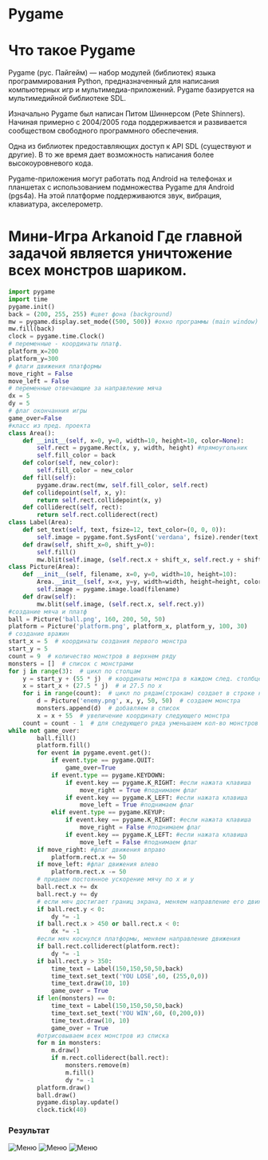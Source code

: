 # Pygame
# Что такое Pygame
Pygame (рус. Пайгейм) — набор модулей (библиотек) языка программирования Python, предназначенный для написания компьютерных игр и мультимедиа-приложений. Pygame базируется на мультимедийной библиотеке SDL.

Изначально Pygame был написан Питом Шиннерсом (Pete Shinners). Начиная примерно с 2004/2005 года поддерживается и развивается сообществом свободного программного обеспечения.

Одна из библиотек предоставляющих доступ к API SDL (существуют и другие). В то же время дает возможность написания более высокоуровневого кода.

Pygame-приложения могут работать под Android на телефонах и планшетах с использованием подмножества Pygame для Android (pgs4a). На этой платформе поддерживаются звук, вибрация, клавиатура, акселерометр.

# Мини-Игра Arkanoid Где главной задачой является уничтожение всех монстров шариком.
```python
import pygame
import time
pygame.init()
back = (200, 255, 255) #цвет фона (background)
mw = pygame.display.set_mode((500, 500)) #окно программы (main window)
mw.fill(back)
clock = pygame.time.Clock()
# переменные - координаты платф.
platform_x=200
platform_y=300
# флаги движения платформы
move_right = False
move_left = False
# переменные отвечающие за направление мяча
dx = 5
dy = 5
# флаг окончанния игры
game_over=False
#класс из пред. проекта
class Area():
    def __init__(self, x=0, y=0, width=10, height=10, color=None):
        self.rect = pygame.Rect(x, y, width, height) #прямоугольник
        self.fill_color = back
    def color(self, new_color):
        self.fill_color = new_color
    def fill(self):
        pygame.draw.rect(mw, self.fill_color, self.rect)
    def collidepoint(self, x, y):
        return self.rect.collidepoint(x, y)
    def colliderect(self, rect):
        return self.rect.colliderect(rect)
class Label(Area):
    def set_text(self, text, fsize=12, text_color=(0, 0, 0)):
        self.image = pygame.font.SysFont('verdana', fsize).render(text, True, text_color)
    def draw(self, shift_x=0, shift_y=0):
        self.fill()
        mw.blit(self.image, (self.rect.x + shift_x, self.rect.y + shift_y))
class Picture(Area):
    def __init__(self, filename, x=0, y=0, width=10, height=10):
        Area.__init__(self, x=x, y=y, width=width, height=height, color=None)
        self.image = pygame.image.load(filename)
    def draw(self):
        mw.blit(self.image, (self.rect.x, self.rect.y))
#создание мяча и платф
ball = Picture('ball.png', 160, 200, 50, 50)
platform = Picture('platform.png', platform_x, platform_y, 100, 30)
# создание вражин
start_x = 5  # координаты создания первого монстра
start_y = 5
count = 9  # количество монстров в верхнем ряду
monsters = []  # список с монстрами
for j in range(3):  # цикл по столцам
    y = start_y + (55 * j)  # координаты монстра в каждом след. столбце будет смещена на 55 пикселей по y
    x = start_x + (27.5 * j)  # и 27.5 по x
    for i in range(count):  # цикл по рядам(строкам) создает в строке количество монстров. равное count
        d = Picture('enemy.png', x, y, 50, 50)  # создаем монстра
        monsters.append(d)  # добавляем в список
        x = x + 55  # увеличение координату следующего монстра
    count = count - 1  # для следующего ряда уменьшаем кол-во монстров
while not game_over:
        ball.fill()
        platform.fill()
        for event in pygame.event.get():
            if event.type == pygame.QUIT:
                game_over=True
            if event.type == pygame.KEYDOWN:
                if event.key == pygame.K_RIGHT: #если нажата клавиша
                    move_right = True #поднимаем флаг
                if event.key == pygame.K_LEFT: #если нажата клавиша
                    move_left = True #поднимаем флаг
            elif event.type == pygame.KEYUP:
                if event.key == pygame.K_RIGHT: #если нажата клавиша
                    move_right = False #поднимаем флаг
                if event.key == pygame.K_LEFT: #если нажата клавиша
                    move_left = False #поднимаем флаг
        if move_right: #флаг движения вправо
            platform.rect.x += 50
        if move_left: #флаг движения влево
            platform.rect.x -= 50
        # придаем постоянное ускорение мячу по х и у
        ball.rect.x += dx
        ball.rect.y += dy
        # если мяч достигает границ экрана, меняем направление его движения
        if ball.rect.y < 0:
            dy *= -1
        if ball.rect.x > 450 or ball.rect.x < 0:
            dx *= -1
        #если мяч коснулся платформы, меняем направление движения
        if ball.rect.colliderect(platform.rect):
            dy *= -1
        if ball.rect.y > 350:
            time_text = Label(150,150,50,50,back)
            time_text.set_text('YOU LOSE',60, (255,0,0))
            time_text.draw(10, 10)
            game_over = True
        if len(monsters) == 0:
            time_text = Label(150,150,50,50,back)
            time_text.set_text('YOU WIN',60, (0,200,0))
            time_text.draw(10, 10)
            game_over = True
        #отрисовываем всех монстров из списка
        for m in monsters:
            m.draw()
            if m.rect.colliderect(ball.rect):
                monsters.remove(m)
                m.fill()
                dy *= -1
        platform.draw()
        ball.draw()
        pygame.display.update()
        clock.tick(40)
```
### Результат
![Меню]()
![Меню]()
![Меню]()
